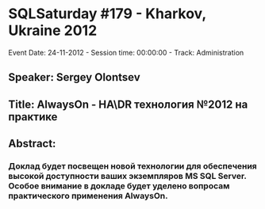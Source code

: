 # SQLSaturday #179 - Kharkov, Ukraine 2012
Event Date: 24-11-2012 - Session time: 00:00:00 - Track: Administration
## Speaker: Sergey Olontsev
## Title: AlwaysOn - HA\DR технология №2012 на практике
## Abstract:
### Доклад будет посвещен новой технологии для обеспечения высокой доступности ваших экземпляров MS SQL Server. Особое внимание в докладе будет уделено вопросам практического применения AlwaysOn.
